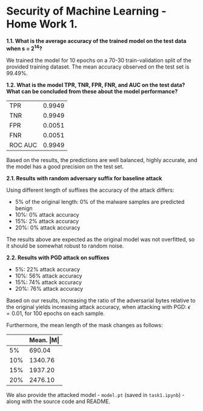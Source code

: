 # Security of Machine Learning - Home Work 1.

**1.1. What is the average accuracy of the trained model on the test data when s = $2^{14}$?**

We trained the model for 10 epochs on a 70-30 train-validation split of the provided training dataset.
The mean accuracy observed on the test set is 99.49%.

**1.2. What is the model TPR, TNR, FPR, FNR, and AUC on the test data? What can be concluded from these about the model performance?**


|||
|---------|--------|
| TPR     | 0.9949 |
| TNR     | 0.9949 |
| FPR     | 0.0051 |
| FNR     | 0.0051 |
| ROC AUC | 0.9949 |

Based on the results, the predictions are well balanced, highly accurate, and the model has a good precision on the test set.

**2.1. Results with random adversary suffix for baseline attack**

Using different length of suffixes the accuracy of the attack differs:
 - 5% of the original length: 0% of the malware samples are predicted benign
 - 10%: 0% attack accuracy
 - 15%: 2% attack accuracy
 - 20%: 0% attack accuracy

The results above are expected as the original model was not overfitted, so it should be somewhat robust to random noise.

**2.2. Results with PGD attack on suffixes**
 - 5%: 22% attack accuracy
 - 10%: 56% attack accuracy
 - 15%: 74% attack accuracy
 - 20%: 76% attack accuracy

Based on our results, increasing the ratio of the adversarial bytes relative to the original yields increasing attack accuracy, when attacking with PGD: $\epsilon=0.01$, for 100 epochs on each sample.

Furthermore, the mean length of the mask changes as follows:

|         |Mean. \|M\||
|---------|-----------|
| 5%      | 690.04    |
| 10%     | 1340.76   |
| 15%     | 1937.20   |
| 20%     | 2476.10   |

We also provide the attacked model - `model.pt` (saved in `task1.ipynb`) - along with the source code and README.



